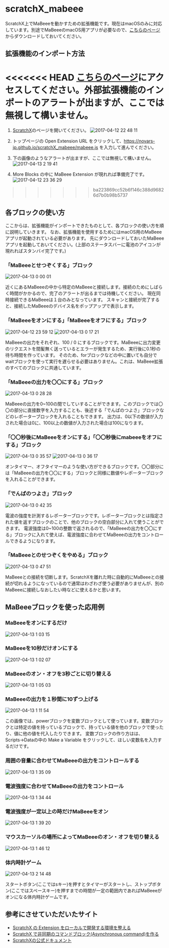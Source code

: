 # scratchX_mabeee
ScratchX上でMaBeeeを動かすための拡張機能です。現在はmacOSのみに対応しています。別途でMaBeeeのmacOS用アプリが必要なので、[こちらのページ](https://github.com/novars-jp/MaBeeeMacApp)からダウンロードしておいてください。

## 拡張機能のインポート方法
<<<<<<< HEAD
[こちらのページ](http://scratchx.org/?url=https://novars-jp.github.io/scratchX_mabeee/mabeee.js#scratch)にアクセスしてください。外部拡張機能のインポートのアラートが出ますが、ここでは無視して構いません。
=======
1. [ScratchX](http://scratchx.org/)のページを開いてください。
![2017-04-12 22 48 11](https://cloud.githubusercontent.com/assets/24409457/25064940/9d83422e-2240-11e7-8a66-aa7e84ee9343.png)

2. トップページの Open Extension URL をクリックして、https://novars-jp.github.io/scratchX_mabeee/mabeee.js を入力して進んでください。 

3. 下の画像のようなアラートが出ますが、ここでは無視して構いません。
![2017-04-13 2 19 41](https://cloud.githubusercontent.com/assets/24409457/25064958/cb892030-2240-11e7-894e-0a8dca7790dd.png)

4. More Blocks の中に MaBeee Extension が現れれば準備完了です。
![2017-04-12 23 36 29](https://cloud.githubusercontent.com/assets/24409457/25064961/eb364e26-2240-11e7-8e14-2391b0f1eb7f.png)
>>>>>>> ba223869cc52b6f146c388d96826d7b0b98b5737

## 各ブロックの使い方
ここからは、拡張機能がインポートできたものとして、各ブロックの使い方を順に説明していきます。
なお、拡張機能を使用するためにはmacOS用のMaBeeeアプリが起動されている必要があります。
先にダウンロードしておいたMaBeeeアプリを起動しておいてください。(上部のステータスバーに電池のアイコンが現れればスタンバイ完了です。)

### 「MaBeeeとせつぞくする」ブロック
![2017-04-13 0 00 01](https://cloud.githubusercontent.com/assets/24409457/25064963/04cbcf14-2241-11e7-8f6c-20c9db15b236.png)

近くにあるMaBeeeの中から特定のMaBeeeと接続します。接続のためにしばらく時間がかかるので、完了のアラートが出るまでは待機してください。
現在同時接続できるMaBeeeは１台のみとなっています。
スキャンと接続が完了すると、接続したMaBeeeのデバイス名をポップアップで表示します。

### 「MaBeeeをオンにする」「MaBeeeをオフにする」ブロック
![2017-04-12 23 59 12](https://cloud.githubusercontent.com/assets/24409457/25064967/218eb4d6-2241-11e7-9101-8138e83a5e3e.png)
![2017-04-13 0 17 21](https://cloud.githubusercontent.com/assets/24409457/25064969/25e75d1c-2241-11e7-9411-07d98e43dcf0.png)

MaBeeeの出力をそれぞれ、100 / 0 にするブロックです。MaBeeeに出力変更のリクエストを間髪無く送っているとエラーが発生するため、実行後に0.1秒の待ち時間を作っています。
そのため、forブロックなどの中に置いても自分でwaitブロックを使って実行を遅らせる必要はありません。これは、MaBeee拡張のすべてのブロックに共通しています。

### 「MaBeeeの出力を〇〇にする」ブロック
![2017-04-13 0 28 28](https://cloud.githubusercontent.com/assets/24409457/25064974/3af804d6-2241-11e7-8586-b3fd8fec2031.png)

MaBeeeの出力を0~100の間でしていすることができます。このブロックでは〇〇の部分に直接数字を入力することも、後述する「でんぱのつよさ」ブロックなどのレポーターブロックを入れることもできます。
出力は、0以下の数値が入力された場合は0に、100以上の数値が入力された場合は100になります。

### 「〇〇秒後にMaBeeeをオンにする」「〇〇秒後にmabeeeをオフにする」ブロック
![2017-04-13 0 35 57](https://cloud.githubusercontent.com/assets/24409457/25064976/48df2aa2-2241-11e7-8d3e-283b04d77317.png)
![2017-04-13 0 36 17](https://cloud.githubusercontent.com/assets/24409457/25064977/4a9db05c-2241-11e7-8402-822db6bd3e7a.png)

オンタイマー、オフタイマーのような使い方ができるブロックです。〇〇部分には「MaBeeeの出力を〇〇にする」ブロックと同様に数値やレポーターブロックを入れることができます。

### 「でんぱのつよさ」ブロック
![2017-04-13 0 42 35](https://cloud.githubusercontent.com/assets/24409457/25064986/573b650c-2241-11e7-9efa-25439ac80d6d.png)

電波の強度を計測するレポーターブロックです。レポーターブロックとは指定された値を返すブロックのことで、他のブロックの空白部分に入れて使うことができます。
電波強度は0~100の整数で返されるので、「MaBeeeの出力を〇〇にする」ブロックに入れて使えば、電波強度に合わせてMaBeeeの出力をコントロールできるようになります。

### 「MaBeeeとのせつぞくをやめる」ブロック
![2017-04-13 0 47 51](https://cloud.githubusercontent.com/assets/24409457/25064988/613127e0-2241-11e7-930c-ce913b16ce22.png)

MaBeeeとの接続を切断します。ScratchXを離れた時に自動的にMaBeeeとの接続が切れるようになっているので通常はわざわざ使う必要がありませんが、別のMaBeeeに接続しなおしたい時などに使えるかと思います。

## MaBeeeブロックを使った応用例

### MaBeeeをオンにするだけ
![2017-04-13 1 03 15](https://cloud.githubusercontent.com/assets/24409457/25065029/d8f9393e-2241-11e7-8dcc-1b55c8c0c3fb.png)

### MaBeeeを10秒だけオンにする
![2017-04-13 1 02 07](https://cloud.githubusercontent.com/assets/24409457/25065013/c1a86f8e-2241-11e7-98e0-cf770cab0081.png)

### MaBeeeのオン・オフを3秒ごとに切り替える
![2017-04-13 1 05 03](https://cloud.githubusercontent.com/assets/24409457/25065033/f2d760f6-2241-11e7-92b3-948e062742f6.png)

### MaBeeeの出力を１秒間に10ずつ上げる
![2017-04-13 1 11 54](https://cloud.githubusercontent.com/assets/24409457/25065078/13b72166-2243-11e7-8dde-5167352eea1f.png)

この画像では、powerブロックを変数ブロックとして使っています。変数ブロックとは特定の値を持っているブロックで、持っている値を他のブロックで使ったり、値に他の値を代入したりできます。
変数ブロックの作り方はは、Scripts→Dataの中の Make a Variable をクリックして、ほしい変数名を入力するだけです。

### 周囲の音量に合わせてMaBeeeの出力をコントロールする
![2017-04-13 1 35 09](https://cloud.githubusercontent.com/assets/24409457/25065042/2d1bc7e8-2242-11e7-86b4-ea41f3ef015a.png)

### 電波強度に合わせてMaBeeeの出力をコントロール
![2017-04-13 1 34 44](https://cloud.githubusercontent.com/assets/24409457/25065044/30fd5b4c-2242-11e7-8030-54c770142ebf.png)

### 電波強度が一定以上の時だけMaBeeeをオン
![2017-04-13 1 39 20](https://cloud.githubusercontent.com/assets/24409457/25065047/50148b54-2242-11e7-8115-6abaf6d6f04a.png)

### マウスカーソルの場所によってMaBeeeのオン・オフを切り替える
![2017-04-13 1 46 12](https://cloud.githubusercontent.com/assets/24409457/25065051/6477b562-2242-11e7-9d63-c85ee64b1a7d.png)

### 体内時計ゲーム
![2017-04-13 2 14 48](https://cloud.githubusercontent.com/assets/24409457/25065060/7fd1c62c-2242-11e7-843f-17c41d06041e.png)

スタートボタン(ここではsキー)を押すとタイマーがスタートし、ストップボタン(ここではスペースキー)を押すまでの時間が一定の範囲内であればMaBeeeがオンになる体内時計ゲームです。


## 参考にさせていただいたサイト

- [ScratchX の Extension をローカルで開発する環境を整える](http://qiita.com/mironal/items/99779c4d307fb004bee7)
- [ScratchX で非同期のコマンドブロック(Asynchronous command)を作る](http://qiita.com/mironal/items/180c3af71942ad42fa3e#_reference-0a9df38a2bd6d5e687c2)
- [ScratchXの公式ドキュメント](https://github.com/LLK/scratchx/wiki)
